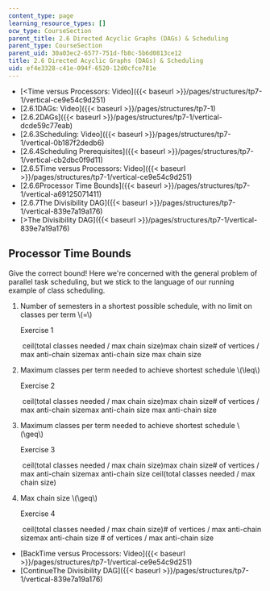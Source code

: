 ```yaml
---
content_type: page
learning_resource_types: []
ocw_type: CourseSection
parent_title: 2.6 Directed Acyclic Graphs (DAGs) & Scheduling
parent_type: CourseSection
parent_uid: 30a03ec2-6577-751d-fb8c-5b6d0813ce12
title: 2.6 Directed Acyclic Graphs (DAGs) & Scheduling
uid: ef4e3328-c41e-094f-6520-12d0cfce781e
---
```


*   [\<Time versus Processors: Video]({{< baseurl >}}/pages/structures/tp7-1/vertical-ce9e54c9d251)
*   [2.6.1DAGs: Video]({{< baseurl >}}/pages/structures/tp7-1)
*   [2.6.2DAGs]({{< baseurl >}}/pages/structures/tp7-1/vertical-dcde59c77eab)
*   [2.6.3Scheduling: Video]({{< baseurl >}}/pages/structures/tp7-1/vertical-0b187f2dedb6)
*   [2.6.4Scheduling Prerequisites]({{< baseurl >}}/pages/structures/tp7-1/vertical-cb2dbc0f9d11)
*   [2.6.5Time versus Processors: Video]({{< baseurl >}}/pages/structures/tp7-1/vertical-ce9e54c9d251)
*   [2.6.6Processor Time Bounds]({{< baseurl >}}/pages/structures/tp7-1/vertical-a69125071411)
*   [2.6.7The Divisibility DAG]({{< baseurl >}}/pages/structures/tp7-1/vertical-839e7a19a176)
*   [\>The Divisibility DAG]({{< baseurl >}}/pages/structures/tp7-1/vertical-839e7a19a176)

Processor Time Bounds
---------------------

  

Give the correct bound! Here we're concerned with the general problem of parallel task scheduling, but we stick to the language of our running example of class scheduling.

1.  Number of semesters in a shortest possible schedule, with no limit on classes per term \\(=\\)
    
    Exercise 1
    
    &nbsp;ceil(total classes needed / max chain size)max chain size\# of vertices / max anti-chain sizemax anti-chain size max chain size&nbsp;
    
  
3.  Maximum classes per term needed to achieve shortest schedule \\(\\leq\\)
    
    Exercise 2
    
    &nbsp;ceil(total classes needed / max chain size)max chain size\# of vertices / max anti-chain sizemax anti-chain size max anti-chain size&nbsp;
    
  
5.  Maximum classes per term needed to achieve shortest schedule \\(\\geq\\)
    
    Exercise 3
    
    &nbsp;ceil(total classes needed / max chain size)max chain size\# of vertices / max anti-chain sizemax anti-chain size ceil(total classes needed / max chain size)&nbsp;
    
  
7.  Max chain size \\(\\geq\\)
    
    Exercise 4
    
    &nbsp;ceil(total classes needed / max chain size)\# of vertices / max anti-chain sizemax anti-chain size # of vertices / max anti-chain size&nbsp;
    
  

*   [BackTime versus Processors: Video]({{< baseurl >}}/pages/structures/tp7-1/vertical-ce9e54c9d251)
*   [ContinueThe Divisibility DAG]({{< baseurl >}}/pages/structures/tp7-1/vertical-839e7a19a176)